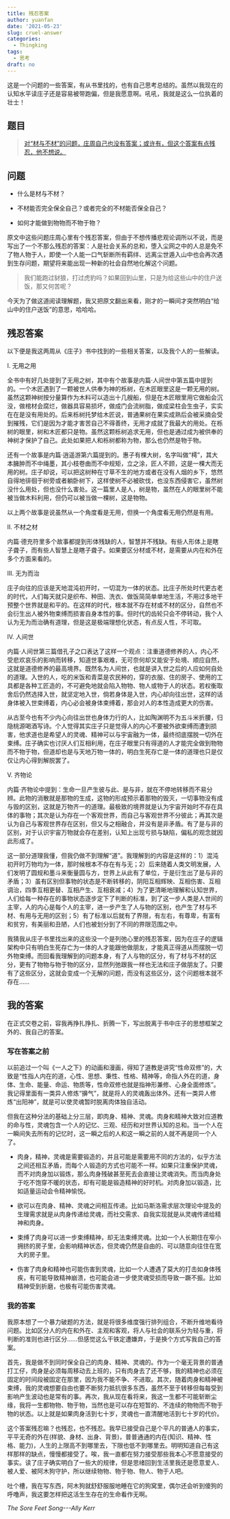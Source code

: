 ```yaml
---
title: 残忍答案
author: yuanfan
date: '2021-05-23'
slug: cruel-answer
categories:
  - Thingking
tags:
  - 思考
draft: no
---
```


这是一个问题的一些答案，有从书里找的，也有自己思考总结的。虽然以我现在的认知水平读庄子还是容易被带跑偏，但是我愿意啊。吼吼，我就是这么一位执着的壮士！

<!--more-->

## 题目

>[对“材与不材”的问题，庄周自己也没有答案；或许有，但这个答案有点残忍，他不想说。](https://www.liechi.org/cn/2021/05/useless/)

## 问题

+ 什么是材与不材？

+ 不材能否完全保全自己？或者完全的不材能否保全自己？

+ 如何才能做到物物而不物于物？

原文中这些问题庄周心里有个残忍答案，但由于不想传播悲观论调所以不说，而是写出了一个不那么残忍的答案：人是社会关系的总和，堕入尘网之中的人总是免不了物人物于人，即使一个人能一口气斩断所有羁绊、远离尘世遁入山中也会再次遇到生存问题，期望将来能出现一种新的社会自然地化解这个问题。

>我们能跑过豺狼，打过虎豹吗？如果回到山里，只是为给这些山中的住户送饭，那又何苦呢？

今天为了做这道阅读理解题，我又把原文翻出来看，刚才的一瞬间才突然明白“给山中的住户送饭”的意思，哈哈哈。

## 残忍答案

以下便是我这两周从《庄子》书中找到的一些相关答案，以及我个人的一些解读。

I. 无用之用

全书中有好几处提到了无用之树，其中有个故事是内篇·人间世中第五篇中提到的。一个木匠遇到了一颗被世人供奉为神的栎树，在木匠眼里这是一颗无用的树。虽然这颗神树按分量算作为木料可以造出十几艘船，但是在木匠眼里用它做船会沉没，做棺材会腐烂，做器具容易损坏，做成门会流树脂，做成梁柱会生虫子，实实在在是没有用处的。后来栎树托梦给木匠说，普通果树在果实成熟后会被采摘会受到摧残，它们是因为才能才害苦自己不得善终，无用才成就了我最大的用处。在栎树的眼里，树和木匠都只是物。虽然这颗栎树追求无用，但也是通过成为被供奉的神树才保护了自己。此处如果把人和栎树都称为物，那么也仍然是物于物。

还有一个故事是内篇·逍遥游第六篇提到的。惠子有棵大树，名字叫做“樗”，其大本臃肿而不中绳墨，其小枝卷曲而不中规矩，立之涂，匠人不顾，这是一棵大而无用的树。庄子却说，可以把这树种在寸草不生的地方或者在没有人烟的乡下，悠然自得地徘徊于树旁或者躺卧树下，这样使树不必被砍伐，也没东西侵害它，虽然树没什么用处，但也没什么害处。这一篇里人是人，树是物，虽然在人的眼里树不能被当做木料利用，但仍可以被当做一棵树，这是物物。

以上两个故事是说虽然从一个角度看是无用，但换一个角度看无用仍然是有用。

II. 不材之材

内篇·德充符里多个故事都提到形体残缺的人，智慧并不残缺。有些人形体上是瞎子聋子，而有些人智慧上是瞎子聋子。如果要区分材或不材，是需要从内在和外在多个方面来看的。

III. 无为而治

庄子向往的应该是天地混沌初开时，一切混为一体的状态。比庄子所处时代更古老的时代，人们每天就只是织布、种田、洗衣、做饭简简单单地生活，不用过多地干预整个世界就是和平的。在这样的时代，根本就不存在材或不材的区分，自然也不会衍生出人被外物束缚而损害自身本性的事。但时代的齿轮只会不停转动，我个人认为无为而治确有道理，但是这是极端理想化状态，有点反人性，不可取。

IV. 人间世

内篇·人间世第三篇借孔子之口表达了这样一个观点：注重道德修养的人，内心不受悲欢哀乐的影响而转移，知道世事艰难，无可奈何却又能安于处境、顺应自然，这就是道德修养的最高境界。既然名为人间世，也就是讲入世之后的人应如何自处的道理。入世的人，吃的米饭和青菜是农民种的，穿的衣服、住的房子、使用的工具都是各种工匠造的，不可避免地就会陷入物物、物人或物于人的状态。若权衡取舍后仍然选择入世，就坚定地入世，倘若身体是入世，内心却向往出世，这样的话身体被入世束缚着，内心必会被身体束缚着，那会对人的本性造成更大的伤害。

从古至今也有不少内心向往出世也身体力行的人，比如陶渊明不为五斗米折腰，归隐桃源喝酒写诗。个人觉得其实庄子只是觉得人的内心不要被外欲束缚而遭到损害，他求道也是希望人的灵魂、精神可以与宇宙融为一体，最终彻底摆脱一切外在束缚。庄子确实也讨厌人们互相利用，在庄子眼里只有得道的人才能完全做到物物而不物于物，但道却也是与天地万物一体的，明白生死存亡是一体的道理也只是仅仅让内心得到解脱罢了。

V. 齐物论

内篇·齐物论中提到：生命一旦产生彼与此、是与非，就在不停地转移而不易分辨。此物的消散就是那物的生成，这物的形成预示着那物的毁灭，一切事物没有成与毁的区别，这就是万物齐一的道理。最极致的境界就是认为宇宙开始时不存在具体的事物；其次是认为存在一个客观世界，而自己与客观世界不分彼此；再其次是认为自己与客观世界存在区别，但又与之相融合，并没有是非矛盾。有了是与非的区别，对于认识宇宙万物就会存在差别，认知上出现亏损与缺陷，偏私的观念就因此形成了。

这一部分道理我懂，但我仍做不到理解“道”。我理解到的内容是这样的：1）混沌初开时万物均为一体，那时候根本不存在有与无；2）后来随着人类文明发展，人们发明了圆规和墨斗来衡量圆与方，世界上从此有了单位，于是衍生出了是与非的矛盾；3）虽有区别但事物的状态是不断转移的，阴阳互相辉映、互相伤害、互相调治，四季互相更替、互相产生、互相衰减；4）为了更清晰地理解和认知世界，人们给每一种存在的事物状态逐步定下了判断的标准，到了这一步人类是人世间的主宰，人的内心是每个人的主宰，进一步产生了人与物的区别，也产生了材与不材、有用与无用的区别；5）有了标准以后就有了界限，有左右，有尊卑，有富有和贫穷，有美丽和丑陋，人们也被划分到了不同的界限范围之中。

我猜我从庄子书里找出来的这些没一个是列弛心里的残忍答案，因为在庄子的逻辑架构中只有明白生死存亡为一体的人才能跟他做朋友，才能真正得道从而摆脱一切外物束缚。而回看我理解到的问题本身，有了人与物的区分，有了材与不材的区分，更有了物物与物于物的区分，显然列弛跟我一样也无法和庄子做朋友了。只要有了这些区分，这就会变成一个无解的问题，而没有这些区分，这个问题根本就不存在……

## 我的答案

在正式交卷之前，容我再挣扎挣扎、折腾一下，写出脱离于书中庄子的思想框架之外的、我自己的答案。

### 写在答案之前

以前追过一个叫《一人之下》的动画和漫画，得知了道教是讲究“性命双修”的，大致是“性指人内在的道，心性、思想、秉性、性格、精神等，命指人外在的道，身体、生命、能量、命运、物质等，性命双修也就是指神形兼修、心身全面修炼”。我记得里面有一类异人修炼“擤气”，就是将人的灵魂轰出体外。还有一类异人修炼“出阳神”，就是可以使灵魂暂时脱离肉体独自活动。

但我在这种分法的基础上分三层，即肉身、精神、灵魂。肉身和精神大致对应道教的命与性，灵魂包含一个人的记忆、三观、经历和对世界认知的总和。当一个人在一瞬间失去所有的记忆时，这一瞬之后的人和这一瞬之前的人就不再是同一个人了。

+ 肉身，精神，灵魂是需要锻造的，并且可能是需要用不同的方法的，似乎方法之间还相互矛盾，而每个人锻造的方式也可能不一样。如果只注重保护灵魂，而不对肉身加以锻炼，那么肉身残破甚至死去会直接让灵魂消失。而当肉身处于吃不饱穿不暖的状态，却有可能是锻造精神的好时机。对肉身加以锻造，比如适量运动会令精神愉悦。

+ 欲可以在肉身、精神、灵魂之间相互传递。比如马斯洛需求层次理论中提及的生理需求就是从肉身传递给灵魂，而社交需求、自我实现就是从灵魂传递给精神和肉身。

+ 束缚了肉身可以进一步束缚精神，却无法束缚灵魂。比如一个人长期住在窄小拥挤的房子里，会影响精神状态，但灵魂仍然是自由的、可以随意向往住在宽大的房子里。

+ 伤害了肉身和精神也可能伤害到灵魂，比如一个人遭遇了莫大的打击如身体残疾，有可能导致精神崩溃，也可能会进一步使灵魂受损而导致一蹶不振。比如精神受到折磨，也极有可能伤害灵魂。

### 我的答案

我原本想了一个暴力破题的方法，就是将很多维度强行排列组合，不断升维地看待问题。比如区分人的内在和外在、主观和客观，将人与社会的联系分为轻与重，将判断的准则也进行区分……但感觉这么干铁定遭嫌弃，于是换个方式写我自己的答案。

首先，我是做不到同时保全自己的肉身、精神、灵魂的。作为一个毫无背景的普通打工仔，肉身是必须每周移动去上班的，只有肉身去了还不够，我的精神也必须在固定的时间段被固定在那里，因为我不能不争、不进取。其次，随着肉身和精神被束缚，我的灵魂想要自由也要不断努力抵抗很多东西，虽然不至于转移但每每受到影响产生波动也是常有的事。再次，我从现在看将来，我这一生都不可能斩断尘缘，我将一生都物物、物于物，当然也是可以存在短暂的、不连续的物物而不物于物的状态。以上就是如果肉身活到七十岁，灵魂也一直清醒地活到七十岁的代价。

这个答案残忍嘛？也残忍，也不残忍。我早已接受自己是个平凡的普通人的事实，平平无奇的外在(样貌、身材、出身、背景)，普普通通的内在(知识、精神、性格、能力)，人生的上限高不到哪里去，下限也低不到哪里去。明明知道自己有这样那样的缺点，慢慢都接受了。唉，我一直都在努力接受那些我本心不愿意接受的事实。读了庄子确实明白了一些大的规律，但是思绪回到生活里我还是愿意爱人、被人爱、被阿木狗守护，所以继续物物、物于物、物人、物于人吧。

吐个槽，我在写东西，阿木狗就舒舒服服地睡在它的狗窝里，偶尔还会听到傻狗的呼噜声，我这要怎样把这活生生存在的生命看作无啊。

*The Sore Feet Song---Ally Kerr*
